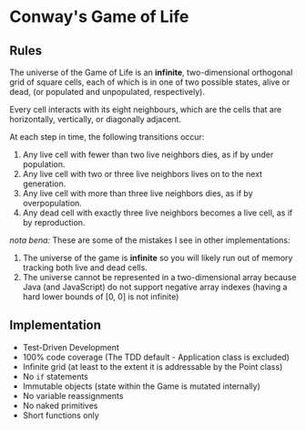 # Conway's Game of Life

## Rules
The universe of the Game of Life is an **infinite**, two-dimensional orthogonal grid of square cells, 
each of which is in one of two possible states, alive or dead, (or populated and unpopulated, respectively). 

Every cell interacts with its eight neighbours, which are the cells that are horizontally, vertically, or diagonally adjacent. 

At each step in time, the following transitions occur:

1. Any live cell with fewer than two live neighbors dies, as if by under population.
1. Any live cell with two or three live neighbors lives on to the next generation.
1. Any live cell with more than three live neighbors dies, as if by overpopulation.
1. Any dead cell with exactly three live neighbors becomes a live cell, as if by reproduction.

_nota bena:_ These are some of the mistakes I see in other implementations:

1. The universe of the game is **infinite** so you will likely run out of memory tracking both live and dead cells.
1. The universe cannot be represented in a two-dimensional array because Java (and JavaScript) do not support negative 
array indexes (having a hard lower bounds of [0, 0] is not infinite) 
    
    
## Implementation

- Test-Driven Development
- 100% code coverage (The TDD default - Application class is excluded)
- Infinite grid (at least to the extent it is addressable by the Point class)
- No `if` statements
- Immutable objects (state within the Game is mutated internally)
- No variable reassignments
- No naked primitives
- Short functions only
